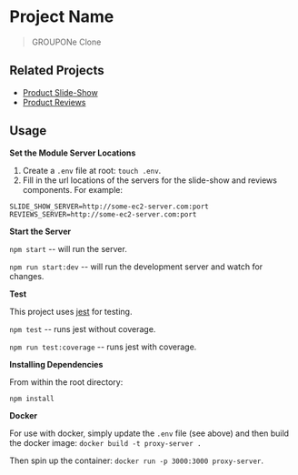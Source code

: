 # Project Name

> GROUPONe Clone

## Related Projects

  - [Product Slide-Show](https://github.com/FTDJ-Enterprises/groupon-clone-slide-show)
  - [Product Reviews](https://github.com/FTDJ-Enterprises/groupon-reviews)

## Usage

**Set the Module Server Locations**

1. Create a `.env` file at root: `touch .env`.
2. Fill in the url locations of the servers for the slide-show and reviews components. For example:

```
SLIDE_SHOW_SERVER=http://some-ec2-server.com:port
REVIEWS_SERVER=http://some-ec2-server.com:port
```

**Start the Server**

`npm start` -- will run the server.

`npm run start:dev` -- will run the development server and watch for changes.

**Test**

This project uses [jest](https://jestjs.io/) for testing.

`npm test` -- runs jest without coverage.

`npm run test:coverage` -- runs jest with coverage.

**Installing Dependencies**

From within the root directory:

```sh
npm install
```

**Docker**

For use with docker, simply update the `.env` file (see above) and then build the docker image: `docker build -t proxy-server .`

Then spin up the container: `docker run -p 3000:3000 proxy-server`.
